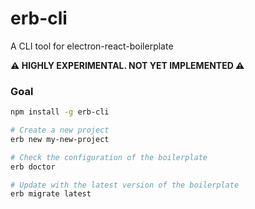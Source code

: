 erb-cli
=======
A CLI tool for electron-react-boilerplate

**⚠️ HIGHLY EXPERIMENTAL. NOT YET IMPLEMENTED ⚠️**

### Goal
```bash
npm install -g erb-cli

# Create a new project
erb new my-new-project

# Check the configuration of the boilerplate
erb doctor

# Update with the latest version of the boilerplate
erb migrate latest
```

